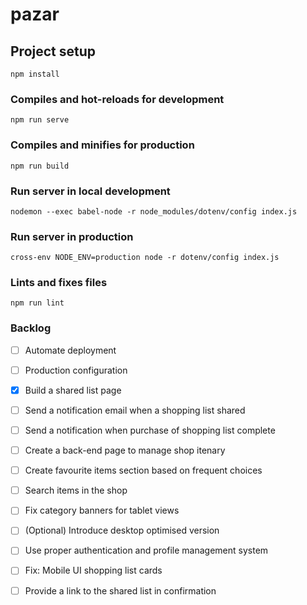 # pazar

## Project setup
```
npm install
```

### Compiles and hot-reloads for development
```
npm run serve
```

### Compiles and minifies for production
```
npm run build
```

### Run server in local development
```
nodemon --exec babel-node -r node_modules/dotenv/config index.js
```

### Run server in production
```
cross-env NODE_ENV=production node -r dotenv/config index.js
```

### Lints and fixes files
```
npm run lint
```

### Backlog
- [ ] Automate deployment
- [ ] Production configuration
- [x] Build a shared list page
- [ ] Send a notification email when a shopping list shared
- [ ] Send a notification when purchase of shopping list complete
- [ ] Create a back-end page to manage shop itenary
- [ ] Create favourite items section based on frequent choices
- [ ] Search items in the shop
- [ ] Fix category banners for tablet views
- [ ] (Optional) Introduce desktop optimised version
- [ ] Use proper authentication and profile management system
- [ ] Fix: Mobile UI shopping list cards
- [ ] Provide a link to the shared list in confirmation

